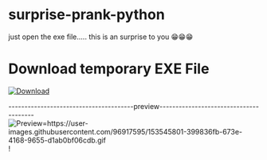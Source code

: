 # surprise-prank-python
just open the exe file..... this is an surprise to you 😁😁😁


# Download temporary EXE File
<a href="https://github.com/proarafat/surprise-prank-python/raw/main/main-exe/main-exe.zip">
         <img alt="Download" src="https://user-images.githubusercontent.com/96917595/153041118-c67359e3-190a-4747-9df7-70adb943a5e9.png"></a>

---------------------------------------preview---------------------------------------<BR>
<img src="https://user-images.githubusercontent.com/96917595/153545801-399836fb-673e-4168-9655-d1ab0bf06cdb.gif" alt="Preview=https://user-images.githubusercontent.com/96917595/153545801-399836fb-673e-4168-9655-d1ab0bf06cdb.gif">!
